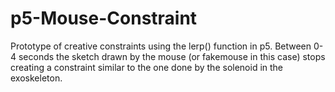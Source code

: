 # p5-Mouse-Constraint
Prototype of creative constraints using the lerp() function in p5. Between 0-4 seconds the sketch drawn by the mouse (or fakemouse in this case) stops creating a constraint similar to the one done by the solenoid in the exoskeleton. 
